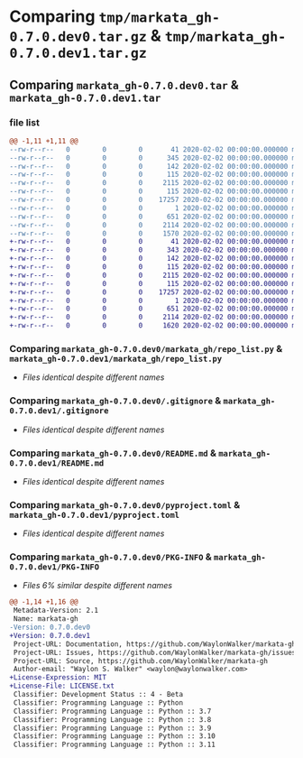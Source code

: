 # Comparing `tmp/markata_gh-0.7.0.dev0.tar.gz` & `tmp/markata_gh-0.7.0.dev1.tar.gz`

## Comparing `markata_gh-0.7.0.dev0.tar` & `markata_gh-0.7.0.dev1.tar`

### file list

```diff
@@ -1,11 +1,11 @@
--rw-r--r--   0        0        0       41 2020-02-02 00:00:00.000000 markata_gh-0.7.0.dev0/.flake8
--rw-r--r--   0        0        0      345 2020-02-02 00:00:00.000000 markata_gh-0.7.0.dev0/.github/workflows/release.yml
--rw-r--r--   0        0        0      142 2020-02-02 00:00:00.000000 markata_gh-0.7.0.dev0/markata_gh/__about__.py
--rw-r--r--   0        0        0      115 2020-02-02 00:00:00.000000 markata_gh-0.7.0.dev0/markata_gh/__init__.py
--rw-r--r--   0        0        0     2115 2020-02-02 00:00:00.000000 markata_gh-0.7.0.dev0/markata_gh/repo_list.py
--rw-r--r--   0        0        0      115 2020-02-02 00:00:00.000000 markata_gh-0.7.0.dev0/tests/__init__.py
--rw-r--r--   0        0        0    17257 2020-02-02 00:00:00.000000 markata_gh-0.7.0.dev0/.gitignore
--rw-r--r--   0        0        0        1 2020-02-02 00:00:00.000000 markata_gh-0.7.0.dev0/LICENSE.txt
--rw-r--r--   0        0        0      651 2020-02-02 00:00:00.000000 markata_gh-0.7.0.dev0/README.md
--rw-r--r--   0        0        0     2114 2020-02-02 00:00:00.000000 markata_gh-0.7.0.dev0/pyproject.toml
--rw-r--r--   0        0        0     1570 2020-02-02 00:00:00.000000 markata_gh-0.7.0.dev0/PKG-INFO
+-rw-r--r--   0        0        0       41 2020-02-02 00:00:00.000000 markata_gh-0.7.0.dev1/.flake8
+-rw-r--r--   0        0        0      343 2020-02-02 00:00:00.000000 markata_gh-0.7.0.dev1/.github/workflows/release.yml
+-rw-r--r--   0        0        0      142 2020-02-02 00:00:00.000000 markata_gh-0.7.0.dev1/markata_gh/__about__.py
+-rw-r--r--   0        0        0      115 2020-02-02 00:00:00.000000 markata_gh-0.7.0.dev1/markata_gh/__init__.py
+-rw-r--r--   0        0        0     2115 2020-02-02 00:00:00.000000 markata_gh-0.7.0.dev1/markata_gh/repo_list.py
+-rw-r--r--   0        0        0      115 2020-02-02 00:00:00.000000 markata_gh-0.7.0.dev1/tests/__init__.py
+-rw-r--r--   0        0        0    17257 2020-02-02 00:00:00.000000 markata_gh-0.7.0.dev1/.gitignore
+-rw-r--r--   0        0        0        1 2020-02-02 00:00:00.000000 markata_gh-0.7.0.dev1/LICENSE.txt
+-rw-r--r--   0        0        0      651 2020-02-02 00:00:00.000000 markata_gh-0.7.0.dev1/README.md
+-rw-r--r--   0        0        0     2114 2020-02-02 00:00:00.000000 markata_gh-0.7.0.dev1/pyproject.toml
+-rw-r--r--   0        0        0     1620 2020-02-02 00:00:00.000000 markata_gh-0.7.0.dev1/PKG-INFO
```

### Comparing `markata_gh-0.7.0.dev0/markata_gh/repo_list.py` & `markata_gh-0.7.0.dev1/markata_gh/repo_list.py`

 * *Files identical despite different names*

### Comparing `markata_gh-0.7.0.dev0/.gitignore` & `markata_gh-0.7.0.dev1/.gitignore`

 * *Files identical despite different names*

### Comparing `markata_gh-0.7.0.dev0/README.md` & `markata_gh-0.7.0.dev1/README.md`

 * *Files identical despite different names*

### Comparing `markata_gh-0.7.0.dev0/pyproject.toml` & `markata_gh-0.7.0.dev1/pyproject.toml`

 * *Files identical despite different names*

### Comparing `markata_gh-0.7.0.dev0/PKG-INFO` & `markata_gh-0.7.0.dev1/PKG-INFO`

 * *Files 6% similar despite different names*

```diff
@@ -1,14 +1,16 @@
 Metadata-Version: 2.1
 Name: markata-gh
-Version: 0.7.0.dev0
+Version: 0.7.0.dev1
 Project-URL: Documentation, https://github.com/WaylonWalker/markata-gh#readme
 Project-URL: Issues, https://github.com/WaylonWalker/markata-gh/issues
 Project-URL: Source, https://github.com/WaylonWalker/markata-gh
 Author-email: "Waylon S. Walker" <waylon@waylonwalker.com>
+License-Expression: MIT
+License-File: LICENSE.txt
 Classifier: Development Status :: 4 - Beta
 Classifier: Programming Language :: Python
 Classifier: Programming Language :: Python :: 3.7
 Classifier: Programming Language :: Python :: 3.8
 Classifier: Programming Language :: Python :: 3.9
 Classifier: Programming Language :: Python :: 3.10
 Classifier: Programming Language :: Python :: 3.11
```

